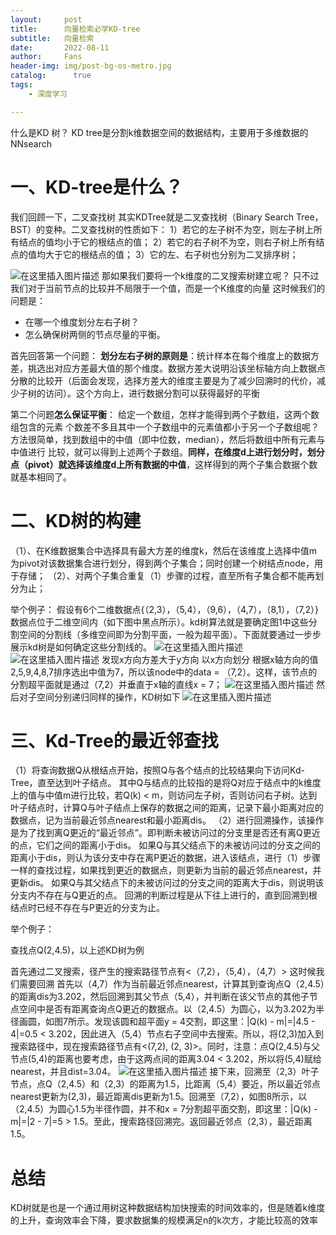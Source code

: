 ```yaml
---
layout:     post
title:      向量检索必学KD-tree
subtitle:   向量检索
date:       2022-08-11
author:     Fans
header-img: img/post-bg-os-metro.jpg
catalog: 	  true
tags:
    - 深度学习

---
```

什么是KD 树？
KD tree是分割k维数据空间的数据结构，主要用于多维数据的NNsearch

# 一、KD-tree是什么？
我们回顾一下，二叉查找树
其实KDTree就是二叉查找树（Binary Search Tree，BST）的变种。二叉查找树的性质如下：
1）若它的左子树不为空，则左子树上所有结点的值均小于它的根结点的值；
2）若它的右子树不为空，则右子树上所有结点的值均大于它的根结点的值；
3）它的左、右子树也分别为二叉排序树；

![在这里插入图片描述](https://img-blog.csdnimg.cn/f2112272f62b4e0bb2f8553aced8ddef.png)
那如果我们要将一个k维度的二叉搜索树建立呢？
只不过我们对于当前节点的比较并不局限于一个值，而是一个K维度的向量
这时候我们的问题是：
- 在哪一个维度划分左右子树？
- 怎么确保树两侧的节点尽量的平衡。

首先回答第一个问题：
**划分左右子树的原则是**：统计样本在每个维度上的数据方差，挑选出对应方差最大值的那个维度。数据方差大说明沿该坐标轴方向上数据点分散的比较开（后面会发现，选择方差大的维度主要是为了减少回溯时的代价，减少子树的访问）。这个方向上，进行数据分割可以获得最好的平衡

第二个问题**怎么保证平衡**：
 给定一个数组，怎样才能得到两个子数组，这两个数组包含的元素 个数差不多且其中一个子数组中的元素值都小于另一个子数组呢？方法很简单，找到数组中的中值（即中位数，median），然后将数组中所有元素与中值进行 比较，就可以得到上述两个子数组。**同样，在维度d上进行划分时，划分点（pivot）就选择该维度d上所有数据的中值**，这样得到的两个子集合数据个数就基本相同了。
# 二、KD树的构建
（1）、在K维数据集合中选择具有最大方差的维度k，然后在该维度上选择中值m为pivot对该数据集合进行划分，得到两个子集合；同时创建一个树结点node，用于存储；
     （2）、对两个子集合重复（1）步骤的过程，直至所有子集合都不能再划分为止；

举个例子：
假设有6个二维数据点{（2,3），（5,4），（9,6），（4,7），（8,1），（7,2）}数据点位于二维空间内（如下图中黑点所示）。kd树算法就是要确定图1中这些分割空间的分割线（多维空间即为分割平面，一般为超平面）。下面就要通过一步步展示kd树是如何确定这些分割线的。
![在这里插入图片描述](https://img-blog.csdnimg.cn/3539b648de124f70b610b5a862fc86ea.png)
![在这里插入图片描述](https://img-blog.csdnimg.cn/5912454b4b064d218b08ca8091c3d469.png)
发现x方向方差大于y方向
以x方向划分
根据x轴方向的值2,5,9,4,8,7排序选出中值为7，所以该node中的data = （7,2）。这样，该节点的分割超平面就是通过（7,2）并垂直于x轴的直线x = 7；
![在这里插入图片描述](https://img-blog.csdnimg.cn/418bb7dc5a9745d2b3b2054a83abd190.png)
然后对子空间分别递归同样的操作，KD树如下
![在这里插入图片描述](https://img-blog.csdnimg.cn/3dbe8c674d994ee98dfdd32f6f9a043f.png)
# 三、Kd-Tree的最近邻查找
（1）将查询数据Q从根结点开始，按照Q与各个结点的比较结果向下访问Kd-Tree，直至达到叶子结点。
        其中Q与结点的比较指的是将Q对应于结点中的k维度上的值与中值m进行比较，若Q(k) < m，则访问左子树，否则访问右子树。达到叶子结点时，计算Q与叶子结点上保存的数据之间的距离，记录下最小距离对应的数据点，记为当前最近邻点nearest和最小距离dis。
      （2）进行回溯操作，该操作是为了找到离Q更近的“最近邻点”。即判断未被访问过的分支里是否还有离Q更近的点，它们之间的距离小于dis。
        如果Q与其父结点下的未被访问过的分支之间的距离小于dis，则认为该分支中存在离P更近的数据，进入该结点，进行（1）步骤一样的查找过程，如果找到更近的数据点，则更新为当前的最近邻点nearest，并更新dis。
        如果Q与其父结点下的未被访问过的分支之间的距离大于dis，则说明该分支内不存在与Q更近的点。
        回溯的判断过程是从下往上进行的，直到回溯到根结点时已经不存在与P更近的分支为止。


举个例子：

查找点Q(2,4.5)，以上述KD树为例

首先通过二叉搜索，径产生的搜索路径节点有<（7,2），（5,4），（4,7）>
这时候我们需要回溯
首先以（4,7）作为当前最近邻点nearest，计算其到查询点Q（2,4.5）的距离dis为3.202，然后回溯到其父节点（5,4），并判断在该父节点的其他子节点空间中是否有距离查询点Q更近的数据点。以（2,4.5）为圆心，以为3.202为半径画圆，如图7所示。发现该圆和超平面y = 4交割，即这里：|Q(k) - m|=|4.5 - 4|=0.5 < 3.202，因此进入（5,4）节点右子空间中去搜索。所以，将(2,3)加入到搜索路径中，现在搜索路径节点有<(7,2), (2, 3)>。同时，注意：点Q(2,4.5)与父节点(5,4)的距离也要考虑，由于这两点间的距离3.04 < 3.202，所以将(5,4)赋给nearest，并且dist=3.04。
![在这里插入图片描述](https://img-blog.csdnimg.cn/fa7c0deab751447b941bd3e96d4648b7.png)
接下来，回溯至（2,3）叶子节点，点Q（2,4.5）和（2,3）的距离为1.5，比距离（5,4）要近，所以最近邻点nearest更新为(2,3)，最近距离dis更新为1.5。回溯至（7,2），如图8所示，以（2,4.5）为圆心1.5为半径作圆，并不和x = 7分割超平面交割，即这里：|Q(k) - m|=|2 - 7|=5 > 1.5。至此，搜索路径回溯完。返回最近邻点（2,3），最近距离1.5。

# 总结
KD树就是也是一个通过用树这种数据结构加快搜索的时间效率的，但是随着k维度的上升，查询效率会下降，要求数据集的规模满足n的k次方，才能比较高的效率
